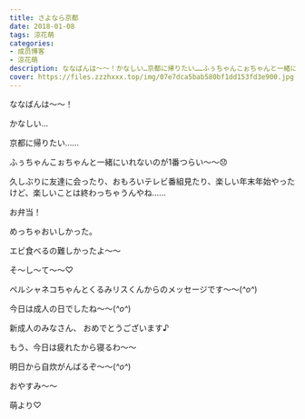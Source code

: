```yaml
---
title: さよなら京都
date: 2018-01-08
tags: 涼花萌
categories: 
- 成员博客
- 涼花萌
description: ななばんは〜〜！かなしい…京都に帰りたい……ふぅちゃんこぉちゃんと一緒にいれないのが1番つらい〜〜😞久しぶりに友達に会ったり、おもろいテレビ番組見たり、楽しい年末...
cover: https://files.zzzhxxx.top/img/07e7dca5bab580bf1dd153fd3e900.jpg 
---
```






ななばんは〜〜！


かなしい…

京都に帰りたい……




ふぅちゃんこぉちゃんと一緒にいれないのが1番つらい〜〜😞




久しぶりに友達に会ったり、おもろいテレビ番組見たり、楽しい年末年始やったけど、楽しいことは終わっちゃうんやね……





お弁当！




めっちゃおいしかった。


エビ食べるの難しかったよ〜〜










そ〜し〜て〜〜♡






ペルシャネコちゃんとくるみリスくんからのメッセージです〜〜(*^o^*)



今日は成人の日でしたね〜〜(*^o^*)



新成人のみなさん、
おめでとうございます♪










もう、今日は疲れたから寝るわ〜〜


明日から自炊がんばるぞ〜〜(*^o^*)





おやすみ〜〜



萌より♡


